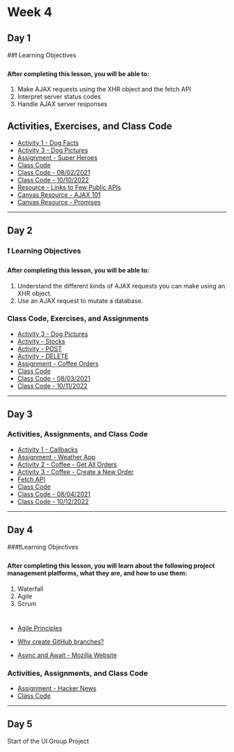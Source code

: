 
# Week 4

## Day 1

##❗ Learning Objectives

<h4>After completing this lesson, you will be able to:</h4>

1. Make AJAX requests using the XHR object and the fetch API
2. Interpret server status codes
3. Handle AJAX server responses
 
## Activities, Exercises, and Class Code 
- [Activity 1 - Dog Facts](day1/activities/dog-facts.md)
- [Activity 3 - Dog Pictures](day1/activities/dog-pics.md)
- [Assignment - Super Heroes](day1/assignments/super-heroes.md) 
- [Class Code](day1/code-downloads/async-js.zip)
- [Class Code - 08/02/2021](day1/code-downloads/async-req.zip)
- [Class Code - 10/10/2022](day1/code-downloads/week5-day1.zip)
- [Resource - Links to Few Public APIs](https://github.com/public-apis/public-apis)
- [Canvas Resource - AJAX 101](https://digitalcrafts.instructure.com/courses/238/pages/reading-ajax-101?module_item_id=57954)
- [Canvas Resource - Promises](https://digitalcrafts.instructure.com/courses/238/pages/reading-promises?module_item_id=57955)

---
## Day 2 
### ❗ Learning Objectives

<h4>After completing this lesson, you will be able to:</h4>

1. Understand the different kinds of AJAX requests you can make using an XHR object.
2. Use an AJAX request to mutate a database.

### Class Code, Exercises, and Assignments

- [Activity 3 - Dog Pictures](day1/activities/dog-pics.md)
- [Activity - Stocks](day2/activities/activity-stocks.md)
- [Activity - POST](day2/activities/activity-post.md)
- [Activity - DELETE](day2/activities/activity-delete.md)
- [Assignment - Coffee Orders](day2/assignments/coffee-orders.md)
- [Class Code](day2/code-downloads/http-post.zip)
- [Class Code - 08/03/2021](day2/code-downloads/post-async.zip)
- [Class Code - 10/11/2022](day2/code-downloads/week5-day2.zip)

---

## Day 3 


### Activities, Assignments, and Class Code

- [Activity 1 - Callbacks](day3/activities/callbacks.md)
- [Assignment - Weather App](day3/assignments/weather-app.md)
- [Activity 2 - Coffee - Get All Orders](day3/activities/coffee-get.md) 
- [Activity 3 - Coffee - Create a New Order](day3/activities/coffee-post.md) 
- [Fetch API](https://github.com/github/fetch)
- [Class Code](day3/code-downloads/learn-fetch.zip)
- [Class Code - 08/04/2021](day3/code-downloads/intro-promises.zip)
- [Class Code - 10/12/2022](day3/code-downloads/intro-promises-2022.zip)

---


## Day 4 


###❗Learning Objectives

<h4>After completing this lesson, you will learn about the following project management platforms, what they are, and how to use them:</h4>

1. Waterfall
2. Agile
3. Scrum

#
- [Agile Principles](day5/resources/agile.md) 
- [Why create GitHub branches?](day5/resources/branches.md)

- [Async and Await - Mozilla Website](https://developer.mozilla.org/en-US/docs/Learn/JavaScript/Asynchronous/Async_await)

### Activities, Assignments, and Class Code

- [Assignment - Hacker News](day4/assignments/hacker-news.md)
- [Class Code](day4/code-downloads/async-await.zip)

<!-- 
- [Activity 1 - Saving Movie into Firebase](day4/activities/save-movie.md)
- [Activity 2 - Fetching and Displaying Movies from Firebase](day4/activities/fetch-movie.md)

- [Assignment - Grocery App Firebase](day4/assignments/grocery-app.md) 
-->

<!-- 
- [Class Code](day4/code-downloads/firebase-async-await.zip)
-->

---
## Day 5 
Start of the UI Group Project 





